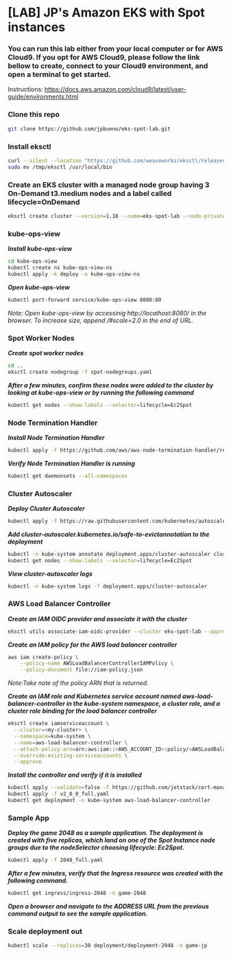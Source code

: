 # [LAB] JP's Amazon EKS with Spot instances

### You can run this lab either from your local computer or for AWS Cloud9. If you opt for AWS Cloud9, please follow the link bellow to create, connect to your Cloud9 environment, and open a terminal to get started.

Instructions: https://docs.aws.amazon.com/cloud9/latest/user-guide/environments.html

### Clone this repo
```bash
git clone https://github.com/jpbueno/eks-spot-lab.git
```

### Install eksctl
```bash
curl --silent --location "https://github.com/weaveworks/eksctl/releases/latest/download/eksctl_$(uname -s)_amd64.tar.gz" | tar xz -C /tmp
sudo mv /tmp/eksctl /usr/local/bin
```

### Create an EKS cluster with a managed node group having 3 On-Demand t3.medium nodes and a label called lifecycle=OnDemand

```bash
eksctl create cluster --version=1.18 --name=eks-spot-lab --node-private-networking --managed --nodes=3 --alb-ingress-access --region=us-east-1 --node-type t3.medium --node-labels="lifecycle=OnDemand" --asg-access
```
### kube-ops-view

***Install kube-ops-view***

```bash
cd kube-ops-view
kubectl create ns kube-ops-view-ns
kubectl apply -k deploy -n kube-ops-view-ns
```

***Open kube-ops-view***

```bash
kubectl port-forward service/kube-ops-view 8080:80
```

_Note: Open kube-ops-view by accessinig http://localhost:8080/ in the browser. To increase size, append /#scale=2.0 in the end of URL._

### Spot Worker Nodes

***Create spot worker nodes***

```bash
cd ..
eksctl create nodegroup -f spot-nodegroups.yaml
```

***After a few minutes, confirm these nodes were added to the cluster by looking at kube-ops-view or by running the following command***

```bash
kubectl get nodes --show-labels --selector=lifecycle=Ec2Spot
```

### Node Termination Handler

***Install Node Termination Handler***

```bash
kubectl apply -f https://github.com/aws/aws-node-termination-handler/releases/download/v1.10.0/all-resources.yaml
```

***Verify Node Termination Handler is running***

```bash
kubectl get daemonsets --all-namespaces
```

### Cluster Autoscaler

***Deploy Cluster Autoscaler***

```bash
kubectl apply -f https://raw.githubusercontent.com/kubernetes/autoscaler/master/cluster-autoscaler/cloudprovider/aws/examples/cluster-autoscaler-autodiscover.yaml
```

***Add cluster-autoscaler.kubernetes.io/safe-to-evictannotation to the deployment***

```bash
kubectl -n kube-system annotate deployment.apps/cluster-autoscaler cluster-autoscaler.kubernetes.io/safe-to-evict="false"
kubectl get nodes --show-labels --selector=lifecycle=Ec2Spot
```

***View cluster-autoscaler logs***

```bash
kubectl -n kube-system logs -f deployment.apps/cluster-autoscaler
```

### AWS Load Balancer Controller

***Create an IAM OIDC provider and associate it with the cluster***

```bash
eksctl utils associate-iam-oidc-provider --cluster eks-spot-lab --approve
```

***Create an IAM policy for the AWS load balancer controller***

```bash
aws iam create-policy \
    --policy-name AWSLoadBalancerControllerIAMPolicy \
    --policy-document file://iam-policy.json
```

_Note:Take note of the policy ARN that is returned._

***Create an IAM role and Kubernetes service account named aws-load-balancer-controller in the kube-system namespace, a cluster role, and a cluster role binding for the load balancer controller***

```bash
eksctl create iamserviceaccount \
  --cluster=<my-cluster> \
  --namespace=kube-system \
  --name=aws-load-balancer-controller \
  --attach-policy-arn=arn:aws:iam::<AWS_ACCOUNT_ID>:policy/<AWSLoadBalancerControllerIAMPolicy> \
  --override-existing-serviceaccounts \
  --approve
```

***Install the controller and verify if it is installed***

```bash
kubectl apply --validate=false -f https://github.com/jetstack/cert-manager/releases/download/v1.0.2/cert-manager.yaml
kubectl apply -f v2_0_0_full.yaml
kubectl get deployment -n kube-system aws-load-balancer-controller
```

### Sample App

***Deploy the game 2048 as a sample application. The deployment is created with five replicas, which land on one of the Spot Instance node groups due to the nodeSelector choosing lifecycle: Ec2Spot.***

```bash
kubectl apply -f 2048_full.yaml
```

***After a few minutes, verify that the Ingress resource was created with the following command.***

```bash
kubectl get ingress/ingress-2048 -n game-2048
```

***Open a browser and navigate to the ADDRESS URL from the previous command output to see the sample application.***

### Scale deployment out

```bash
kubectl scale --replicas=30 deployment/deployment-2048 -n game-jp
```